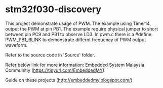 # stm32f030-discovery
This project demonstrate usage of PWM. The example using Timer14, output the PWM at pin PB1. The example require physical jumper to short between pin PC9 and PB1 to observe LD3.
In pwm.c there is a #define PWM_PB1_BLINK to demonstrate differnt frequency of PWM output waveform.

Refer to the source code in 'Source' folder.

Refer below link for more information:
Embedded System Malaysia Communitiy
(https://tinyurl.com/EmbeddedMY)

Guide on these projects
(http://embeddedmy.blogspot.com/)